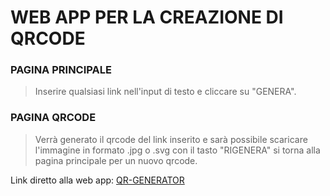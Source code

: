 # WEB APP PER LA CREAZIONE DI QRCODE

### PAGINA PRINCIPALE
> Inserire qualsiasi link nell'input di testo e cliccare su "GENERA".

### PAGINA QRCODE
> Verrà generato il qrcode del link inserito e sarà possibile scaricare l'immagine
> in formato .jpg o .svg
> con il tasto "RIGENERA" si torna alla pagina principale per un nuovo qrcode.

Link diretto alla web app: [QR-GENERATOR]()